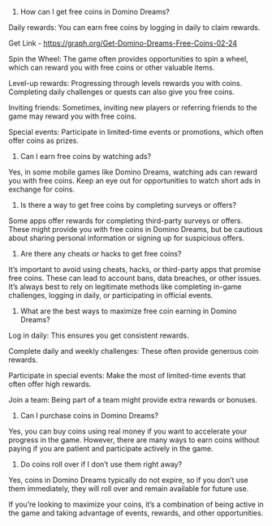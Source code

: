 ﻿1. How can I get free coins in Domino Dreams?

Daily rewards: You can earn free coins by logging in daily to claim rewards.

Get Link - https://graph.org/Get-Domino-Dreams-Free-Coins-02-24

Spin the Wheel: The game often provides opportunities to spin a wheel, which can reward you with free coins or other valuable items.

Level-up rewards: Progressing through levels rewards you with coins. Completing daily challenges or quests can also give you free coins.

Inviting friends: Sometimes, inviting new players or referring friends to the game may reward you with free coins.

Special events: Participate in limited-time events or promotions, which often offer coins as prizes.

1. Can I earn free coins by watching ads?

Yes, in some mobile games like Domino Dreams, watching ads can reward you with free coins. Keep an eye out for opportunities to watch short ads in exchange for coins.

1. Is there a way to get free coins by completing surveys or offers?

Some apps offer rewards for completing third-party surveys or offers. These might provide you with free coins in Domino Dreams, but be cautious about sharing personal information or signing up for suspicious offers.

1. Are there any cheats or hacks to get free coins?

It’s important to avoid using cheats, hacks, or third-party apps that promise free coins. These can lead to account bans, data breaches, or other issues. It’s always best to rely on legitimate methods like completing in-game challenges, logging in daily, or participating in official events.

1. What are the best ways to maximize free coin earning in Domino Dreams?

Log in daily: This ensures you get consistent rewards.

Complete daily and weekly challenges: These often provide generous coin rewards.

Participate in special events: Make the most of limited-time events that often offer high rewards.

Join a team: Being part of a team might provide extra rewards or bonuses.

1. Can I purchase coins in Domino Dreams?

Yes, you can buy coins using real money if you want to accelerate your progress in the game. However, there are many ways to earn coins without paying if you are patient and participate actively in the game.

1. Do coins roll over if I don’t use them right away?

Yes, coins in Domino Dreams typically do not expire, so if you don’t use them immediately, they will roll over and remain available for future use.

If you’re looking to maximize your coins, it’s a combination of being active in the game and taking advantage of events, rewards, and other opportunities.

